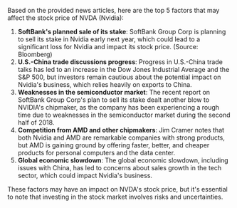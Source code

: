 Based on the provided news articles, here are the top 5 factors that may affect the stock price of NVDA (Nvidia):

1. **SoftBank's planned sale of its stake**: SoftBank Group Corp is planning to sell its stake in Nvidia early next year, which could lead to a significant loss for Nvidia and impact its stock price. (Source: Bloomberg)
2. **U.S.-China trade discussions progress**: Progress in U.S.-China trade talks has led to an increase in the Dow Jones Industrial Average and the S&P 500, but investors remain cautious about the potential impact on Nvidia's business, which relies heavily on exports to China.
3. **Weaknesses in the semiconductor market**: The recent report on SoftBank Group Corp's plan to sell its stake dealt another blow to NVIDIA's chipmaker, as the company has been experiencing a rough time due to weaknesses in the semiconductor market during the second half of 2018.
4. **Competition from AMD and other chipmakers**: Jim Cramer notes that both Nvidia and AMD are remarkable companies with strong products, but AMD is gaining ground by offering faster, better, and cheaper products for personal computers and the data center.
5. **Global economic slowdown**: The global economic slowdown, including issues with China, has led to concerns about sales growth in the tech sector, which could impact Nvidia's business.

These factors may have an impact on NVDA's stock price, but it's essential to note that investing in the stock market involves risks and uncertainties.